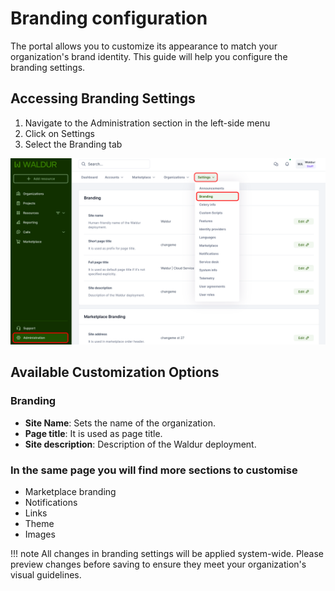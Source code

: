 # Branding configuration

The portal allows you to customize its appearance to match your organization's brand identity. This guide will help you configure the branding settings.

## Accessing Branding Settings

1. Navigate to the Administration section in the left-side menu
2. Click on Settings
3. Select the Branding tab

![Branding](../img/path-to-branding.png)


## Available Customization Options

### Branding

- **Site Name**: Sets the name of the organization.
- **Page title**: It is used as page title.
- **Site description**: Description of the Waldur deployment.

### In the same page you will find more sections to customise

- Marketplace branding
- Notifications
- Links
- Theme
- Images

!!! note
    All changes in branding settings will be applied system-wide. Please preview changes before saving to ensure they meet your organization's visual guidelines.